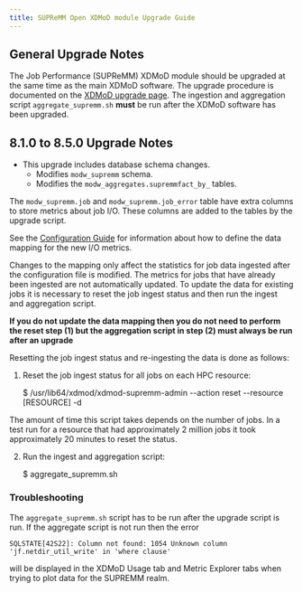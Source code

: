```yaml
---
title: SUPReMM Open XDMoD module Upgrade Guide
---
```


General Upgrade Notes
---------------------

The Job Performance (SUPReMM) XDMoD module should be upgraded at the same time as the main XDMoD
software. The upgrade procedure is documented on the [XDMoD upgrade
page](https://open.xdmod.org/upgrade.html).  The ingestion and aggregation
script `aggregate_supremm.sh` **must** be run after the XDMoD software has been
upgraded.

8.1.0 to 8.5.0 Upgrade Notes
----------------------------

- This upgrade includes database schema changes.
    - Modifies `modw_supremm` schema.
    - Modifies the `modw_aggregates.supremmfact_by_` tables.

The `modw_supremm.job` and `modw_supremm.job_error` table have extra columns to store metrics
about job I/O. These columns are added to the tables by the upgrade script.

See the [Configuration Guide](supremm-configuration.md#supremm_resourcesjson) for information
about how to define the data mapping for the new I/O metrics.

Changes to the mapping only affect the statistics for job data ingested after the configuration file
is modified. The metrics for jobs that have already been ingested are not automatically
updated. To update the data for existing jobs it is necessary to reset the job ingest
status and then run the ingest and aggregation script.

**If you do not update the data mapping then you do not need to perform the reset step (1)
but the aggregation script in step (2) must always be run after an upgrade**

Resetting the job ingest status and re-ingesting the data is done as follows:

1) Reset the job ingest status for all jobs on each HPC resource:

    $ /usr/lib64/xdmod/xdmod-supremm-admin --action reset --resource [RESOURCE] -d

The amount of time this script takes depends on the number of jobs. In a test
run for a resource that had approximately 2 million jobs it took approximately
20 minutes to reset the status.

2) Run the ingest and aggregation script:

    $ aggregate_supremm.sh

### Troubleshooting

The `aggregate_supremm.sh` script has to be run after the upgrade script is run.
If the aggregate script is not run then the error
```
SQLSTATE[42S22]: Column not found: 1054 Unknown column 'jf.netdir_util_write' in 'where clause'
```
will be displayed in the XDMoD Usage tab and Metric Explorer tabs when trying to plot
data for the SUPREMM realm.
